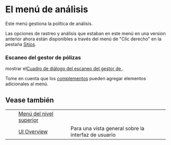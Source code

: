 # El menú de análisis #

Este menú gestiona la política de análisis.

Las opciones de rastreo y análisis que estaban en este menú en una version anterior ahora están disponibles a través del menú de "Clic derecho" en la pestaña [Sitios][].

### Escaneo del gestor de pólizas ###

mostrar el[Cuadro de diálogo del escaneo del gestor de ][Cuadro de di_logo del escaneo del gestor de].

Tome en cuenta que los [complementos][] pueden agregar elementos adicionales al menú.

## Vease también ##

<table> 
 <tbody>
  <tr>
   <td>&nbsp;&nbsp;&nbsp;&nbsp;</td>
   <td> <a href="HelpUiTlmenuTlmenu" rel="nofollow">Men&uacute; del nivel superior</a></td>
   <td></td>
  </tr> 
  <tr>
   <td>&nbsp;&nbsp;&nbsp;&nbsp;</td>
   <td> <a href="HelpUiOverview" rel="nofollow">UI Overview</a></td>
   <td>Para una vista general sobre la interfaz de usuario</td>
  </tr> 
 </tbody>
</table>


[Sitios]: HelpUiTabsSites
[Cuadro de di_logo del escaneo del gestor de]: HelpUiDialogsScanpolicymgr
[complementos]: HelpStartConceptsAddons